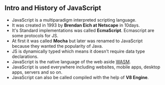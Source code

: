 ## Intro and History of JavaScript

- JavaScript is a multiparadigm interpreted scripting language. 
- It was created in 1993 by **Brendan Eich at Netscape** in 10days.
- It's Standard implementations was called **EcmaScript**. Ecmascript are some protocols for JS.
- At first it was called **Mocha** but later was renamed to JavaScript because they wanted the popularity of Java.
- JS is dynamically typed which means it doesn't require data type declarations.
- JavaScript is the native language of the web aside [WASM](https://developer.mozilla.org/en-US/docs/WebAssembly).
- JavaScript is used everywhere including websites, mobile apps, desktop apps, servers and so on.
- JavaScript can also be called compiled with the help of **V8 Engine**.
